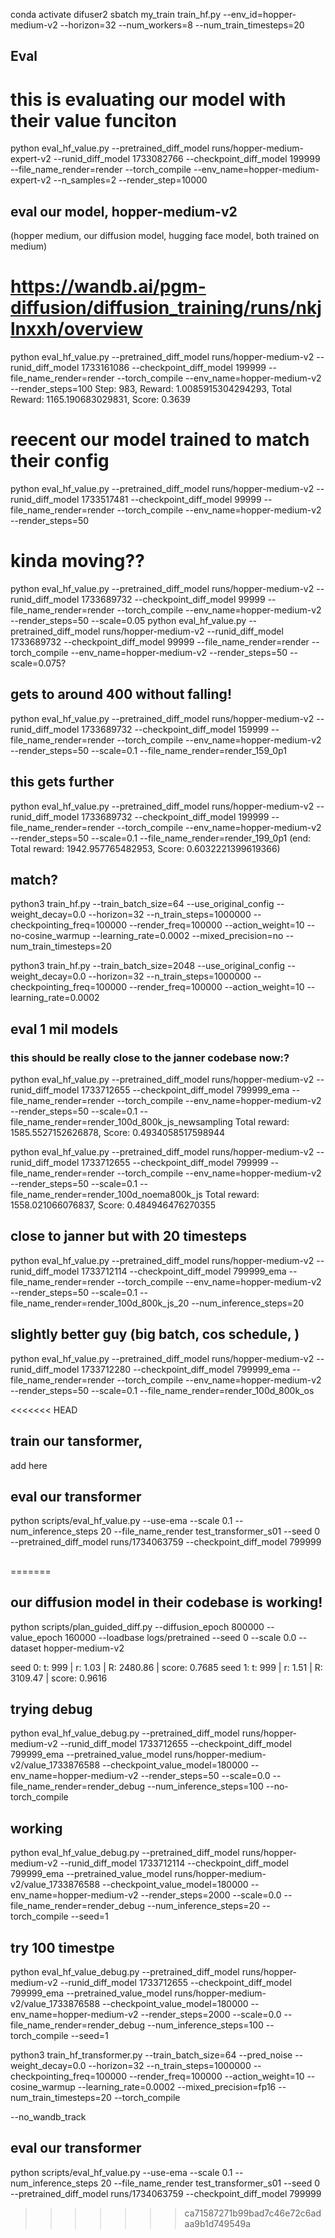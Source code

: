 
conda activate difuser2
sbatch my_train train_hf.py --env_id=hopper-medium-v2 --horizon=32 --num_workers=8 --num_train_timesteps=20 

## Eval



# this is evaluating our model with their value funciton
python eval_hf_value.py --pretrained_diff_model runs/hopper-medium-expert-v2 --runid_diff_model 1733082766 --checkpoint_diff_model 199999 --file_name_render=render --torch_compile --env_name=hopper-medium-expert-v2 --n_samples=2 --render_step=10000



## eval our model, hopper-medium-v2
(hopper medium, our diffusion model, hugging face model, both trained on medium)
# https://wandb.ai/pgm-diffusion/diffusion_training/runs/nkjlnxxh/overview
python eval_hf_value.py --pretrained_diff_model runs/hopper-medium-v2 --runid_diff_model 1733161086 --checkpoint_diff_model 199999 --file_name_render=render --torch_compile --env_name=hopper-medium-v2 --render_steps=100
Step: 983, Reward: 1.0085915304294293, Total Reward: 1165.190683029831, Score: 0.3639



# reecent our model trained to match their config
python eval_hf_value.py --pretrained_diff_model runs/hopper-medium-v2 --runid_diff_model 1733517481 --checkpoint_diff_model 99999 --file_name_render=render --torch_compile --env_name=hopper-medium-v2 --render_steps=50


# kinda moving??
python eval_hf_value.py --pretrained_diff_model runs/hopper-medium-v2 --runid_diff_model 1733689732 --checkpoint_diff_model 99999 --file_name_render=render --torch_compile --env_name=hopper-medium-v2 --render_steps=50 --scale=0.05
python eval_hf_value.py --pretrained_diff_model runs/hopper-medium-v2 --runid_diff_model 1733689732 --checkpoint_diff_model 99999 --file_name_render=render --torch_compile --env_name=hopper-medium-v2 --render_steps=50 --scale=0.075?

## gets to around 400 without falling!
python eval_hf_value.py --pretrained_diff_model runs/hopper-medium-v2 --runid_diff_model 1733689732 --checkpoint_diff_model 159999 --file_name_render=render --torch_compile --env_name=hopper-medium-v2 --render_steps=50 --scale=0.1 --file_name_render=render_159_0p1

## this gets further
python eval_hf_value.py --pretrained_diff_model runs/hopper-medium-v2 --runid_diff_model 1733689732 --checkpoint_diff_model 199999 --file_name_render=render --torch_compile --env_name=hopper-medium-v2 --render_steps=50 --scale=0.1 --file_name_render=render_199_0p1
(end: Total reward: 1942.957765482953, Score: 0.6032221399619366)


## match?
python3 train_hf.py --train_batch_size=64 --use_original_config --weight_decay=0.0 --horizon=32 --n_train_steps=1000000  --checkpointing_freq=100000 --render_freq=100000  --action_weight=10 --no-cosine_warmup --learning_rate=0.0002 --mixed_precision=no --num_train_timesteps=20

python3 train_hf.py --train_batch_size=2048 --use_original_config --weight_decay=0.0 --horizon=32 --n_train_steps=1000000  --checkpointing_freq=100000 --render_freq=100000  --action_weight=10 --learning_rate=0.0002 

## eval 1 mil models
### this should be really close to the janner codebase now:?
python eval_hf_value.py --pretrained_diff_model runs/hopper-medium-v2 --runid_diff_model 1733712655 --checkpoint_diff_model 799999_ema --file_name_render=render --torch_compile --env_name=hopper-medium-v2 --render_steps=50 --scale=0.1 --file_name_render=render_100d_800k_js_newsampling
Total reward: 1585.5527152626878, Score: 0.4934058517598944

python eval_hf_value.py --pretrained_diff_model runs/hopper-medium-v2 --runid_diff_model 1733712655 --checkpoint_diff_model 799999 --file_name_render=render --torch_compile --env_name=hopper-medium-v2 --render_steps=50 --scale=0.1 --file_name_render=render_100d_noema800k_js
Total reward: 1558.021066076837, Score: 0.484946476270355

## close to janner but with 20 timesteps
python eval_hf_value.py --pretrained_diff_model runs/hopper-medium-v2 --runid_diff_model 1733712114 --checkpoint_diff_model 799999_ema --file_name_render=render --torch_compile --env_name=hopper-medium-v2 --render_steps=50 --scale=0.1 --file_name_render=render_100d_800k_js_20 --num_inference_steps=20


## slightly better guy (big batch, cos schedule, )
python eval_hf_value.py --pretrained_diff_model runs/hopper-medium-v2 --runid_diff_model 1733712280 --checkpoint_diff_model 799999_ema --file_name_render=render --torch_compile --env_name=hopper-medium-v2 --render_steps=50 --scale=0.1 --file_name_render=render_100d_800k_os

<<<<<<< HEAD
## train our tansformer, 
add here


## eval our transformer
python scripts/eval_hf_value.py --use-ema --scale 0.1 --num_inference_steps 20 --file_name_render test_transformer_s01 --seed 0 --pretrained_diff_model runs/1734063759 --checkpoint_diff_model 799999


## 
=======
## our diffusion model in their codebase is working!
python scripts/plan_guided_diff.py --diffusion_epoch 800000 --value_epoch 160000 --loadbase logs/pretrained --seed 0 --scale 0.0 --dataset hopper-medium-v2

seed 0:
t: 999 | r: 1.03 |  R: 2480.86 | score: 0.7685 
seed 1:
t: 999 | r: 1.51 |  R: 3109.47 | score: 0.9616


## trying debug
python eval_hf_value_debug.py --pretrained_diff_model runs/hopper-medium-v2 --runid_diff_model 1733712655 --checkpoint_diff_model 799999_ema --pretrained_value_model runs/hopper-medium-v2/value_1733876588 --checkpoint_value_model=180000 --env_name=hopper-medium-v2 --render_steps=50 --scale=0.0 --file_name_render=render_debug --num_inference_steps=100 --no-torch_compile


## working
python eval_hf_value_debug.py --pretrained_diff_model runs/hopper-medium-v2 --runid_diff_model 1733712114 --checkpoint_diff_model 799999_ema --pretrained_value_model runs/hopper-medium-v2/value_1733876588 --checkpoint_value_model=180000 --env_name=hopper-medium-v2 --render_steps=2000 --scale=0.0 --file_name_render=render_debug --num_inference_steps=20 --torch_compile --seed=1

## try 100 timestpe 
python eval_hf_value_debug.py --pretrained_diff_model runs/hopper-medium-v2 --runid_diff_model 1733712655 --checkpoint_diff_model 799999_ema --pretrained_value_model runs/hopper-medium-v2/value_1733876588 --checkpoint_value_model=180000 --env_name=hopper-medium-v2 --render_steps=2000 --scale=0.0 --file_name_render=render_debug --num_inference_steps=100 --torch_compile --seed=1


python3 train_hf_transformer.py --train_batch_size=64 --pred_noise --weight_decay=0.0 --horizon=32 --n_train_steps=1000000  --checkpointing_freq=100000 --render_freq=100000  --action_weight=10 --cosine_warmup --learning_rate=0.0002 --mixed_precision=fp16 --num_train_timesteps=20 --torch_compile

--no_wandb_track 

## eval our transformer
python scripts/eval_hf_value.py --use-ema --scale 0.1 --num_inference_steps 20 --file_name_render test_transformer_s01 --seed 0 --pretrained_diff_model runs/1734063759 --checkpoint_diff_model 799999
>>>>>>> ca71587271b99bad7c46e72c6adaa9b1d749549a
